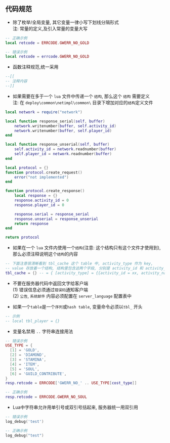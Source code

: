 ## 代码规范
* 除了枚举/全局变量, 其它变量一律小写下划线分隔形式     
注: 常量的定义,及引入常量的变量大写     
```lua
-- 正确示例
local retcode = ERRCODE.GWERR_NO_GOLD

-- 错误示例
local retcode = errcode.GWERR_NO_GOLD
```

* 函数注释规范,统一采用     
```lua
--[[
-- 注释内容
--]]
```

* 如果需要在多于一个 `lua` 文件中传递一个 `结构`, 那么这个 `结构` 需要定义    
注: 在 `deploy\common\netimpl\common\` 目录下增加对应的`结构`定义文件
```lua
local network = require("network")

local function response_serial(self, buffer)
	network.writenumber(buffer, self.activity_id)
	network.writenumber(buffer, self.player_id)
end

local function response_unserial(self, buffer)
	self.activity_id = network.readnumber(buffer)
	self.player_id = network.readnumber(buffer)
end

local protocol = {}
function protocol.create_request()
	error("not implemented")
end

function protocol.create_response()
	local response = {}
	response.activity_id = 0
	response.player_id = 0

	response.serial = response_serial
	response.unserial = response_unserial
	return response
end

return protocol
```

* 如果在一个 `lua` 文件内使用一个`结构`(注意: 这个结构只有这个文件才使用到), 那么必须注释说明这个`结构`的内容    
```lua
-- 下面注意很清晰看到 tbl_cache 这个 table 中, activity_type 作为 key, 
-- value 存放着一个结构, 结构里包含这两个字段, 分别是 activity_id 和 activity_name 
tbl_cache = {} -- = { [activity_type] = {{activity_id = xx, activity_name = xx}, ...} }
```

* 不要在服务器代码中返回文字给客户端      
(1) 错误信息必须通过`错误码`通知客户端       
(2) `公告`, `系统邮件` 内容必须配置在 `server_language` 配置表中     

* 如果一个`table`是一个`序列`或`hash table`, 变量命令必须以`tbl_` 开头
```lua
-- 示例
-- local tbl_player = {}
```

* 变量名禁用 `..` 字符串连接用法
```lua
-- 错误示例
USE_TYPE = {
  [1] = 'GOLD',
  [2] = 'DIAMOND',
  [3] = 'STAMINA',
  [4] = 'ITEM',
  [5] = 'SOUL',
  [6] = 'GUILD_CONTRIBUTE',
}
resp.retcode = ERRCODE['GWERR_NO_' .. USE_TYPE[cost_type]]

-- 正确示例
resp.retcode = ERRCODE.GWERR_NO_SOUL
```

* Lua中字符串允许用单引号或双引号括起来, 服务器统一用双引用
```lua
-- 错误示例
log_debug('test')

-- 正确示例
log_debug("test")
```

